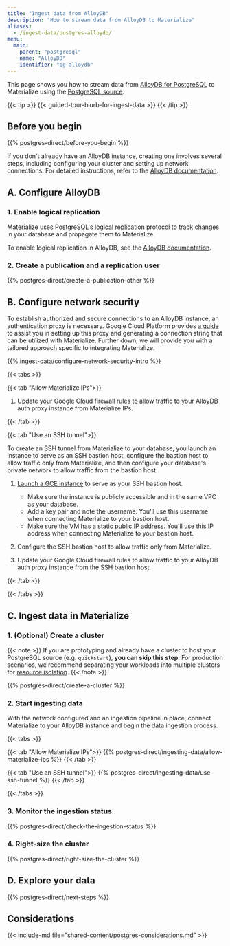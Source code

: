 ```yaml
---
title: "Ingest data from AlloyDB"
description: "How to stream data from AlloyDB to Materialize"
aliases:
  - /ingest-data/postgres-alloydb/
menu:
  main:
    parent: "postgresql"
    name: "AlloyDB"
    identifier: "pg-alloydb"
---
```


This page shows you how to stream data from [AlloyDB for PostgreSQL](https://cloud.google.com/alloydb)
to Materialize using the [PostgreSQL source](/sql/create-source/postgres/).

{{< tip >}}
{{< guided-tour-blurb-for-ingest-data >}}
{{< /tip >}}

## Before you begin

{{% postgres-direct/before-you-begin %}}

If you don't already have an AlloyDB instance, creating one involves several
steps, including configuring your cluster and setting up network connections.
For detailed instructions, refer to the [AlloyDB documentation](https://cloud.google.com/alloydb/docs).

## A. Configure AlloyDB

### 1. Enable logical replication

Materialize uses PostgreSQL's [logical replication](https://www.postgresql.org/docs/current/logical-replication.html)
protocol to track changes in your database and propagate them to Materialize.

To enable logical replication in AlloyDB, see the
[AlloyDB documentation](https://cloud.google.com/datastream/docs/configure-your-source-postgresql-database#configure_alloydb_for_replication).

### 2. Create a publication and a replication user

{{% postgres-direct/create-a-publication-other %}}

## B. Configure network security

To establish authorized and secure connections to an AlloyDB instance, an
authentication proxy is necessary. Google Cloud Platform provides [a guide](https://cloud.google.com/alloydb/docs/auth-proxy/connect)
to assist you in setting up this proxy and generating a connection string that
can be utilized with Materialize. Further down, we will provide you with a
tailored approach specific to integrating Materialize.

{{% ingest-data/configure-network-security-intro %}}

{{< tabs >}}

{{< tab "Allow Materialize IPs">}}

1. Update your Google Cloud firewall rules to allow traffic to your AlloyDB auth
   proxy instance from Materialize IPs.

{{< /tab >}}

{{< tab "Use an SSH tunnel">}}

To create an SSH tunnel from Materialize to your database, you launch an
instance to serve as an SSH bastion host, configure the bastion host to allow
traffic only from Materialize, and then configure your database's private
network to allow traffic from the bastion host.

1. [Launch a GCE instance](https://cloud.google.com/compute/docs/instances/create-start-instance) to
    serve as your SSH bastion host.

    - Make sure the instance is publicly accessible and in the same VPC as your
      database.
    - Add a key pair and note the username. You'll use this username when
      connecting Materialize to your bastion host.
    - Make sure the VM has a [static public IP address](https://cloud.google.com/compute/docs/ip-addresses/reserve-static-external-ip-address).
      You'll use this IP address when connecting Materialize to your bastion
      host.

1. Configure the SSH bastion host to allow traffic only from Materialize.

1. Update your Google Cloud firewall rules to allow traffic to your AlloyDB auth
   proxy instance from the SSH bastion host.

{{< /tab >}}

{{< /tabs >}}

## C. Ingest data in Materialize

### 1. (Optional) Create a cluster

{{< note >}}
If you are prototyping and already have a cluster to host your PostgreSQL
source (e.g. `quickstart`), **you can skip this step**. For production
scenarios, we recommend separating your workloads into multiple clusters for
[resource isolation](/sql/create-cluster/#resource-isolation).
{{< /note >}}

{{% postgres-direct/create-a-cluster %}}

### 2. Start ingesting data

With the network configured and an ingestion pipeline in place, connect
Materialize to your AlloyDB instance and begin the data ingestion process.

{{< tabs >}}

{{< tab "Allow Materialize IPs">}}
{{% postgres-direct/ingesting-data/allow-materialize-ips %}}
{{< /tab >}}

{{< tab "Use an SSH tunnel">}}
{{% postgres-direct/ingesting-data/use-ssh-tunnel %}}
{{< /tab >}}

{{< /tabs >}}

### 3. Monitor the ingestion status

{{% postgres-direct/check-the-ingestion-status %}}

### 4. Right-size the cluster

{{% postgres-direct/right-size-the-cluster %}}

## D. Explore your data

{{% postgres-direct/next-steps %}}

## Considerations

{{< include-md file="shared-content/postgres-considerations.md" >}}
